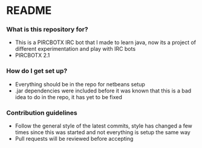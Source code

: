 # README #

### What is this repository for? ###

* This is a PIRCBOTX IRC bot that I made to learn java, now its a project of different experimentation and play with IRC bots
* PIRCBOTX 2.1

### How do I get set up? ###

* Everything should be in the repo for netbeans setup
* .jar dependencies were included before it was known that this is a bad idea to do in the repo, it has yet to be fixed

### Contribution guidelines ###

* Follow the general style of the latest commits, style has changed a few times since this was started and not everything is setup the same way
* Pull requests will be reviewed before accepting
